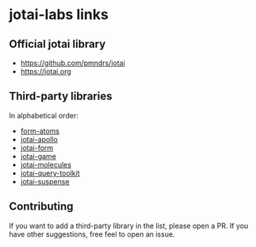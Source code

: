 # jotai-labs links

## Official jotai library

- https://github.com/pmndrs/jotai
- https://jotai.org

## Third-party libraries

In alphabetical order:

- [form-atoms](https://github.com/jaredLunde/form-atoms)
- [jotai-apollo](https://github.com/Aslemammad/jotai-apollo)
- [jotai-form](https://github.com/jotai-labs/jotai-form)
- [jotai-game](https://github.com/jotai-labs/jotai-game)
- [jotai-molecules](https://github.com/saasquatch/jotai-molecules)
- [jotai-query-toolkit](https://github.com/fungible-systems/jotai-query-toolkit)
- [jotai-suspense](https://github.com/jotai-labs/jotai-suspense)

## Contributing

If you want to add a third-party library in the list, please open a PR.
If you have other suggestions, free feel to open an issue.
